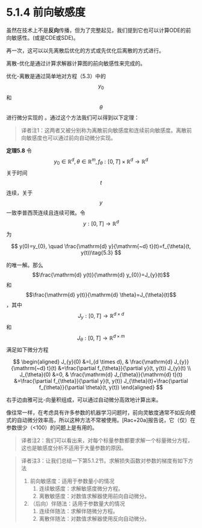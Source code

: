 # 5.1.4 前向敏感度

虽然在技术上不是**反向**传播，但为了完整起见，我们提到它也可以计算ODE的前向敏感性。(或是CDE或SDE)。

再一次，这可以以先离散后优化的方式或先优化后离散的方式进行。

离散-优化是通过计算求解器计算图的前向敏感性来完成的。

优化-离散是通过简单地对方程（5.3）中的$$y_0$$和$$θ$$进行微分实现的 。通过这个方法我们可以得到以下定理：

> 译者注1：这两者又被分别称为离散前向敏感度和连续前向敏感度。离散前向敏感度也可以通过前向自动微分实现。

**定理5.8**  令$$y_{0} \in \mathbb{R}^{d}, \theta \in \mathbb{R}^{m}, f_{\theta}:[0, T] \times \mathbb{R}^{d} \rightarrow \mathbb{R}^{d}$$关于时间$$t$$连续，关于$$y$$一致李普西茨连续且连续可微。令$$y:[0, T] \rightarrow \mathbb{R}^{d}$$为

$$
y(0)=y_{0}, \quad \frac{\mathrm{d} y}{\mathrm{~d} t}(t)=f_{\theta}(t, y(t))\tag{5.3}
$$

的唯一解。那么$$\frac{\mathrm{d} y(t)}{\mathrm{d} y_{0}}=J_{y}(t)$$和$$\frac{\mathrm{d} y(t)}{\mathrm{d} \theta}=J_{\theta}(t)$$，其中$$J_{y}:[0, T] \rightarrow \mathbb{R}^{d \times d}$$和$$J_{\theta}:[0, T] \rightarrow \mathbb{R}^{d \times m}$$满足如下微分方程

$$
\begin{aligned} J_{y}(0) &=I_{d \times d}, & \frac{\mathrm{d} J_{y}}{\mathrm{~d} t}(t) &=\frac{\partial f_{\theta}}{\partial y}(t, y(t)) J_{y}(t) \\ J_{\theta}(0) &=0, & \frac{\mathrm{d} J_{\theta}}{\mathrm{d} t}(t) &=\frac{\partial f_{\theta}}{\partial y}(t, y(t)) J_{\theta}(t)+\frac{\partial f_{\theta}}{\partial \theta}(t, y(t)) \end{aligned}
$$

右手边由雅可比-向量积组成，可以通过自动微分高效地计算出来。

像往常一样，在考虑具有许多参数的机器学习问题时，前向灵敏度通常不如反向模式的自动微分效率高，所以这种方法不常被使用。\[Rac+20a]报告说，它（仅）在参数很少（<100）的问题上是有用的。

> 译者注2：我们可以看出来，对每个标量参数都要求解一个标量微分方程，这也是敏感度分析不适用于大量参数的原因。

> 译者注3：让我们总结一下第5.1.2节。求解损失函数对参数的梯度有如下方法
>
> 1. 前向敏感度：适用于参数量小的情况
>    1. 连续敏感度：求解敏感度微分方程。
>    2. 离散敏感度：对数值求解器使用前向自动微分。
> 2. （后向）伴随法：适用于参数量大的情况
>    1. 连续伴随法：求解伴随微分方程。
>    2. 离散伴随法：对数值求解器使用反向自动微分。
